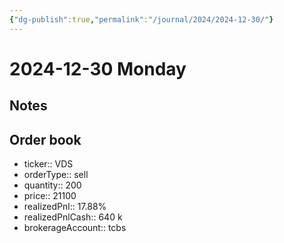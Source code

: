 ```yaml
---
{"dg-publish":true,"permalink":"/journal/2024/2024-12-30/"}
---
```


# 2024-12-30 Monday

## Notes

## Order book

- ticker:: VDS
- orderType:: sell
- quantity:: 200
- price:: 21100
- realizedPnl:: 17.88%
- realizedPnlCash:: 640 k
- brokerageAccount:: tcbs
